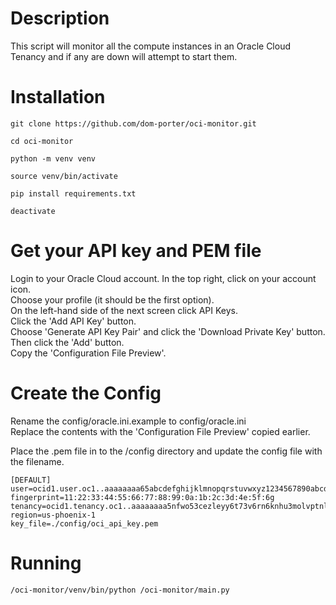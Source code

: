# Description
This script will monitor all the compute instances in an Oracle Cloud Tenancy and if any are down will attempt to start them.

# Installation
```
git clone https://github.com/dom-porter/oci-monitor.git

cd oci-monitor

python -m venv venv

source venv/bin/activate

pip install requirements.txt

deactivate
```

# Get your API key and PEM file

Login to your Oracle Cloud account. In the top right, click on your account icon. </br>
Choose your profile (it should be the first option). </br>
On the left-hand side of the next screen click API Keys.</br>
Click the 'Add API Key' button.</br>
Choose 'Generate API Key Pair' and click the 'Download Private Key' button. Then click the 'Add' button.</br>
Copy the 'Configuration File Preview'.

# Create the Config
Rename the config/oracle.ini.example to config/oracle.ini</br>
Replace the contents with the 'Configuration File Preview' copied earlier.</br>

Place the .pem file in to the /config directory and update the config file with the filename.

```
[DEFAULT]
user=ocid1.user.oc1..aaaaaaaa65abcdefghijklmnopqrstuvwxyz1234567890abcdefghijklmn
fingerprint=11:22:33:44:55:66:77:88:99:0a:1b:2c:3d:4e:5f:6g
tenancy=ocid1.tenancy.oc1..aaaaaaaa5nfwo53cezleyy6t73v6rn6knhu3molvptnl3kcq34l5ztenancy
region=us-phoenix-1
key_file=./config/oci_api_key.pem

```

# Running
```
/oci-monitor/venv/bin/python /oci-monitor/main.py
```
